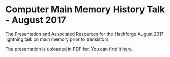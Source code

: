 # Computer Main Memory History Talk - August 2017
The Presentation and Associated Resources for the Hackforge August 2017 lightning talk on main memory prior to transistors.

The presentation is uploaded in PDF for. You can find it [here](https://github.com/johnhaldeman/hackfMemoryHistoryTalk/raw/master/Memory.pdf).

